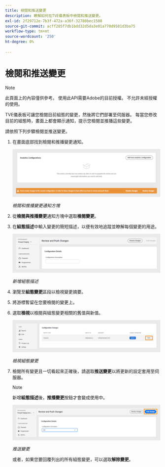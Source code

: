 ```yaml
---
title: 檢閱和推送變更
description: 瞭解如何在TVE儀表板中檢閱和推送變更。
exl-id: 2f29712e-7b3f-472a-a36f-32780bec1508
source-git-commit: acff285f7db1bdd32d5da3e01a770d9581d3ba75
workflow-type: tm+mt
source-wordcount: '250'
ht-degree: 0%

---
```


# 檢閱和推送變更

>[!NOTE]
>
>此頁面上的內容僅供參考。 使用此API需要Adobe的目前授權。 不允許未經授權的使用。

TVE儀表板可讓您檢閱目前組態的變更，然後將它們部署至伺服器。 每當您修改目前的組態時，畫面上都會顯示通知，提示您檢閱並推播這些變更。

請依照下列步驟檢閱並推送變更。

1. 在畫面底部找到檢閱和推播變更通知。

   ![檢閱及推播變更通知](../../assets/tve-dashboard/new-tve-dashboard/review/review-and-push-changes-banner-view.png)

   *檢閱和推播變更通知方塊*

1. 從&#x200B;**檢閱與推播變更**&#x200B;通知方塊中選取&#x200B;**檢閱變更**。

1. 在&#x200B;**組態描述**&#x200B;中輸入變更的簡短描述，以便有效地追蹤並瞭解每個變更的用途。

   ![新增組態描述](../../assets/tve-dashboard/new-tve-dashboard/review/review-and-push-configuration-details-panel-view.png)

   *新增組態描述*

1. 瀏覽至&#x200B;**組態變更**&#x200B;區段以檢視變更摘要。

1. 將游標暫留在您要檢閱的變更上。

1. 選取&#x200B;**檢視**&#x200B;以檢閱與組態變更相關的舊值與新值。

   ![檢視組態變更](../../assets/tve-dashboard/new-tve-dashboard/review/review-and-push-changes-view-button.png)

   *檢視組態變更*

1. 檢閱所有變更且一切看起來正確後，請選取&#x200B;**推送變更**&#x200B;以將更新的設定套用至伺服器。

   >[!NOTE]
   >
   >新增&#x200B;**組態描述**&#x200B;後，**推播變更**&#x200B;按鈕才會變成使用中。

   ![推送變更](../../assets/tve-dashboard/new-tve-dashboard/review/review-and-push-push-changes-button.png)

   *推送變更*

   或者，如果您要回覆列出的所有組態變更，可以選取&#x200B;**解除變更**。
